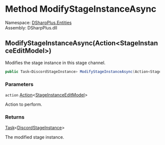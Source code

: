 # Method ModifyStageInstanceAsync

Namespace: [DSharpPlus.Entities](DSharpPlus.Entities.md)  
Assembly: DSharpPlus.dll

## <a id="DSharpPlus_Entities_DiscordChannel_ModifyStageInstanceAsync_System_Action_DSharpPlus_Net_Models_StageInstanceEditModel__"></a>ModifyStageInstanceAsync\(Action<StageInstanceEditModel\>\)

Modifies the stage instance in this stage channel.

```csharp
public Task<DiscordStageInstance> ModifyStageInstanceAsync(Action<StageInstanceEditModel> action)
```

### Parameters

`action` [Action](https://learn.microsoft.com/dotnet/api/system.action\-1)<[StageInstanceEditModel](DSharpPlus.Net.Models.StageInstanceEditModel.md)\>

Action to perform.

### Returns

[Task](https://learn.microsoft.com/dotnet/api/system.threading.tasks.task\-1)<[DiscordStageInstance](DSharpPlus.Entities.DiscordStageInstance.md)\>

The modified stage instance.

